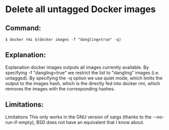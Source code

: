 # Delete all untagged Docker images

## Command:
```
$ docker rmi $(docker images -f "dangling=true" -q)
```

## Explanation:
Explanation
docker images outputs all images currently available. By specifying -f "dangling=true" we restrict the list to "dangling" images (i.e. untagged). By specifying the -q option we use quiet mode, which limits the output to the images hash, which is the directly fed into docker rmi, which removes the images with the corresponding hashes.

## Limitations:
Limitations
This only works in the GNU version of xargs (thanks to the --no-run-if-empty), BSD does not have an equivalent that I know about.

